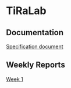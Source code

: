# TiRaLab

## Documentation

[Specification document](https://github.com/JoJoensuu/TiRaLab/blob/main/docs/specif.md)

## Weekly Reports

[Week 1](https://github.com/JoJoensuu/TiRaLab/blob/main/ViikkoRaportit/vko1.md)

